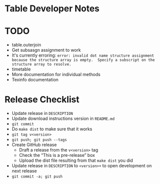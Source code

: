 Table Developer Notes
=====================

# TODO

* table.outerjoin
* Get subsasgn assignment to work
 * It's currently erroring: `error: invalid dot name structure assignment because the structure array is empty.  Specify a subscript on the structure array to resolve.`
* timetable
* More documentation for individual methods
* Texinfo documentation

# Release Checklist

* Update release in `DESCRIPTION`
* Update download instructions version in `README.md`
* `git commit`
* Do `make dist` to make sure that it works
* `git tag v<version>`
* `git push; git push --tags`
* Create GitHub release
  * Draft a release from the `v<version>` tag
  * Check the “This is a pre-release” box
  * Upload the dist file resulting from that `make dist` you did
* Update release in `DESCRIPTION` to `<version>+` to open development on next release
* `git commit -a; git push`
